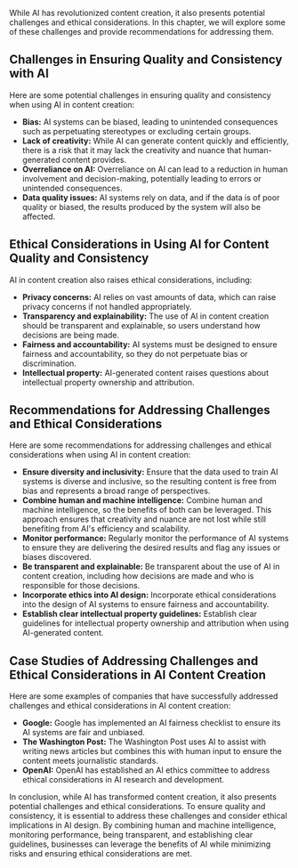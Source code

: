 

While AI has revolutionized content creation, it also presents potential challenges and ethical considerations. In this chapter, we will explore some of these challenges and provide recommendations for addressing them.

Challenges in Ensuring Quality and Consistency with AI
------------------------------------------------------

Here are some potential challenges in ensuring quality and consistency when using AI in content creation:

* **Bias:** AI systems can be biased, leading to unintended consequences such as perpetuating stereotypes or excluding certain groups.
* **Lack of creativity:** While AI can generate content quickly and efficiently, there is a risk that it may lack the creativity and nuance that human-generated content provides.
* **Overreliance on AI:** Overreliance on AI can lead to a reduction in human involvement and decision-making, potentially leading to errors or unintended consequences.
* **Data quality issues:** AI systems rely on data, and if the data is of poor quality or biased, the results produced by the system will also be affected.

Ethical Considerations in Using AI for Content Quality and Consistency
----------------------------------------------------------------------

AI in content creation also raises ethical considerations, including:

* **Privacy concerns:** AI relies on vast amounts of data, which can raise privacy concerns if not handled appropriately.
* **Transparency and explainability:** The use of AI in content creation should be transparent and explainable, so users understand how decisions are being made.
* **Fairness and accountability:** AI systems must be designed to ensure fairness and accountability, so they do not perpetuate bias or discrimination.
* **Intellectual property:** AI-generated content raises questions about intellectual property ownership and attribution.

Recommendations for Addressing Challenges and Ethical Considerations
--------------------------------------------------------------------

Here are some recommendations for addressing challenges and ethical considerations when using AI in content creation:

* **Ensure diversity and inclusivity:** Ensure that the data used to train AI systems is diverse and inclusive, so the resulting content is free from bias and represents a broad range of perspectives.
* **Combine human and machine intelligence:** Combine human and machine intelligence, so the benefits of both can be leveraged. This approach ensures that creativity and nuance are not lost while still benefiting from AI's efficiency and scalability.
* **Monitor performance:** Regularly monitor the performance of AI systems to ensure they are delivering the desired results and flag any issues or biases discovered.
* **Be transparent and explainable:** Be transparent about the use of AI in content creation, including how decisions are made and who is responsible for those decisions.
* **Incorporate ethics into AI design:** Incorporate ethical considerations into the design of AI systems to ensure fairness and accountability.
* **Establish clear intellectual property guidelines:** Establish clear guidelines for intellectual property ownership and attribution when using AI-generated content.

Case Studies of Addressing Challenges and Ethical Considerations in AI Content Creation
---------------------------------------------------------------------------------------

Here are some examples of companies that have successfully addressed challenges and ethical considerations in AI content creation:

* **Google:** Google has implemented an AI fairness checklist to ensure its AI systems are fair and unbiased.
* **The Washington Post:** The Washington Post uses AI to assist with writing news articles but combines this with human input to ensure the content meets journalistic standards.
* **OpenAI:** OpenAI has established an AI ethics committee to address ethical considerations in AI research and development.

In conclusion, while AI has transformed content creation, it also presents potential challenges and ethical considerations. To ensure quality and consistency, it is essential to address these challenges and consider ethical implications in AI design. By combining human and machine intelligence, monitoring performance, being transparent, and establishing clear guidelines, businesses can leverage the benefits of AI while minimizing risks and ensuring ethical considerations are met.
